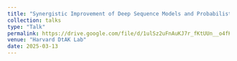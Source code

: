 ```yaml
---
title: "Synergistic Improvement of Deep Sequence Models and Probabilistic Modelling"
collection: talks
type: "Talk"
permalink: https://drive.google.com/file/d/1ulSz2uFnAuKJ7r_fKtUUn__o4fKy8KQz/view?usp=sharing
venue: "Harvard DtAK Lab"
date: 2025-03-13
---
```

